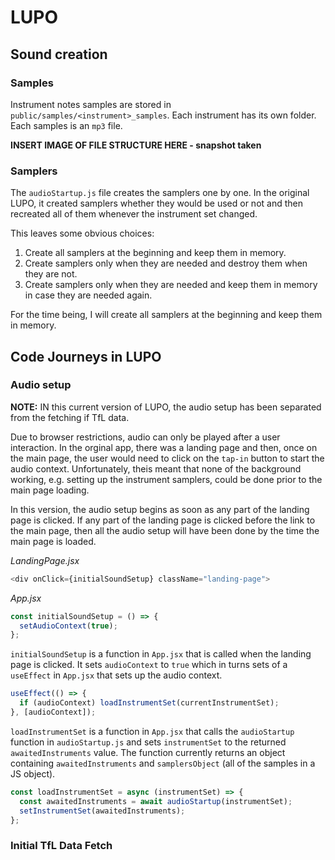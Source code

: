 # LUPO

## Sound creation

### Samples

Instrument notes samples are stored in `public/samples/<instrument>_samples`.
Each instrument has its own folder.
Each samples is an `mp3` file.

**INSERT IMAGE OF FILE STRUCTURE HERE - snapshot taken**

### Samplers

The `audioStartup.js` file creates the samplers one by one.
In the original LUPO, it created samplers whether they would be used or not and then recreated all of them whenever the instrument set changed.

This leaves some obvious choices:

1. Create all samplers at the beginning and keep them in memory.
2. Create samplers only when they are needed and destroy them when they are not.
3. Create samplers only when they are needed and keep them in memory in case they are needed again.

For the time being, I will create all samplers at the beginning and keep them in memory.

## Code Journeys in LUPO

### Audio setup

**NOTE:** IN this current version of LUPO, the audio setup has been separated from the fetching if TfL data.

Due to browser restrictions, audio can only be played after a user interaction. In the orginal app, there was a landing page and then, once on the main page, the user would need to click on the `tap-in` button to start the audio context. Unfortunately, theis meant that none of the background working, e.g. setting up the instrument samplers, could be done prior to the main page loading.

In this version, the audio setup begins as soon as any part of the landing page is clicked. If any part of the landing page is clicked before the link to the main page, then all the audio setup will have been done by the time the main page is loaded.

_LandingPage.jsx_

```javascript
<div onClick={initialSoundSetup} className="landing-page">
```

_App.jsx_

```javascript
const initialSoundSetup = () => {
  setAudioContext(true);
};
```

`initialSoundSetup` is a function in `App.jsx` that is called when the landing page is clicked. It sets `audioContext` to `true` which in turns sets of a `useEffect` in `App.jsx` that sets up the audio context.

```javascript
useEffect(() => {
  if (audioContext) loadInstrumentSet(currentInstrumentSet);
}, [audioContext]);
```

`loadInstrumentSet` is a function in `App.jsx` that calls the `audioStartup` function in `audioStartup.js` and sets `instrumentSet` to the returned `awaitedInstruments` value. The function currently returns an object containing `awaitedInstruments` and `samplersObject` (all of the samples in a JS object).

```javascript
const loadInstrumentSet = async (instrumentSet) => {
  const awaitedInstruments = await audioStartup(instrumentSet);
  setInstrumentSet(awaitedInstruments);
};
```

### Initial TfL Data Fetch

